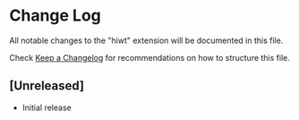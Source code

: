 # Change Log

All notable changes to the "hiwt" extension will be documented in this file.

Check [Keep a Changelog](http://keepachangelog.com/) for recommendations on how to structure this file.

## [Unreleased]

- Initial release